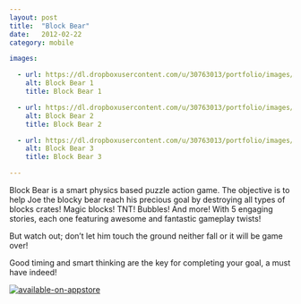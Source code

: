 ```yaml
---
layout: post
title:  "Block Bear"
date:   2012-02-22
category: mobile

images:

  - url: https://dl.dropboxusercontent.com/u/30763013/portfolio/images/mobile/block%20bear/screen480x480.jpeg
    alt: Block Bear 1
    title: Block Bear 1

  - url: https://dl.dropboxusercontent.com/u/30763013/portfolio/images/mobile/block%20bear/screen480x480%20%281%29.jpeg
    alt: Block Bear 2
    title: Block Bear 2

  - url: https://dl.dropboxusercontent.com/u/30763013/portfolio/images/mobile/block%20bear/screen480x480%20%282%29.jpeg
    alt: Block Bear 3
    title: Block Bear 3

---
```

Block Bear is a smart physics based puzzle action game. The objective is to help Joe the blocky bear reach his precious goal by destroying all types of blocks crates! Magic blocks! TNT! Bubbles! And more! With 5 engaging stories, each one featuring awesome and fantastic gameplay twists! 

But watch out; don’t let him touch the ground neither fall or it will be game over!

Good timing and smart thinking are the key for completing your goal, a must have indeed!


[![available-on-appstore](https://dl.dropboxusercontent.com/u/30763013/portfolio/images/mobile/available-on-appstore.jpg)](https://itunes.apple.com/us/app/block-bear/id507322802?mt=8)

